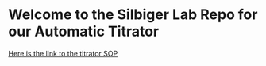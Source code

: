 # Welcome to the Silbiger Lab Repo for our Automatic Titrator

[Here is the link to the titrator SOP](../Protocols/TitratorSOP.md)
